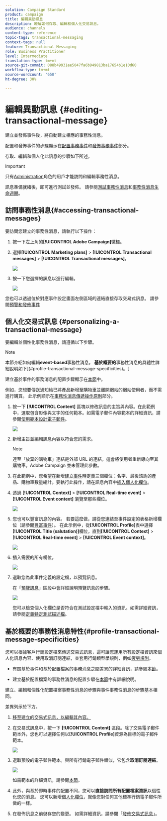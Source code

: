 ```yaml
---
solution: Campaign Standard
product: campaign
title: 編輯異動訊息
description: 瞭解如何存取、編輯和個人化交易訊息。
audience: channels
content-type: reference
topic-tags: transactional-messaging
context-tags: null
feature: Transactional Messaging
role: Business Practitioner
level: Intermediate
translation-type: tm+mt
source-git-commit: 088b49931ee5047fa6b949813ba17654b1e10d60
workflow-type: tm+mt
source-wordcount: '658'
ht-degree: 30%

---
```



# 編輯異動訊息 {#editing-transactional-message}

建立並發佈事件<!--(the cart abandonment example as explained in [this section](../../channels/using/getting-started-with-transactional-msg.md#transactional-messaging-operating-principle))-->後，將自動建立相應的事務性消息。

配置和發佈事件的步驟顯示在[配置事務事件](../../channels/using/configuring-transactional-event.md)和[發佈事務事件](../../channels/using/publishing-transactional-event.md)部分。

存取、編輯和個人化此訊息的步驟如下所述。

>[!IMPORTANT]
>
>只有[Administration](../../administration/using/users-management.md#functional-administrators)角色的用戶才能訪問和編輯事務性消息。

訊息準備就緒後，即可進行測試並發佈。 請參閱[測試事務性消息](../../channels/using/testing-transactional-message.md)和[事務性消息生命週期](../../channels/using/publishing-transactional-message.md)。

## 訪問事務性消息{#accessing-transactional-messages}

要訪問您建立的事務性消息，請執行以下操作：

1. 按一下左上角的&#x200B;**[!UICONTROL Adobe Campaign]**&#x200B;徽標。
1. 選擇&#x200B;**[!UICONTROL Marketing plans]** > **[!UICONTROL Transactional messages]** > **[!UICONTROL Transactional messages]**。

   ![](assets/message-center_4.png)

1. 按一下您選擇的訊息以進行編輯。

   ![](assets/message-center_message-board.png)

您也可以透過位於對應事件設定畫面左側區域的連結直接存取交易式訊息。 請參閱[預覽和發佈事件](../../channels/using/publishing-transactional-event.md#previewing-and-publishing-the-event)

## 個人化交易式訊息 {#personalizing-a-transactional-message}

要編輯並個性化事務性消息，請遵循以下步驟。

>[!NOTE]
>
>本節介紹如何編輯&#x200B;**event-based**&#x200B;事務性消息。 **基於概要的**&#x200B;事務性消息的具體性詳細說明如下](#profile-transactional-message-specificities)。[
>
>建立基於事件的事務消息的配置步驟顯示在[本節](../../channels/using/configuring-transactional-event.md#event-based-transactional-messages)中。

例如，您想要傳送通知給已將產品新增至購物車並離開網站的網站使用者，而不需進行購買。 此示例顯示在[事務性消息傳遞操作原則](../../channels/using/getting-started-with-transactional-msg.md#transactional-messaging-operating-principle)部分。

1. 按一下 **[!UICONTROL Content]** 區塊以修改訊息的主旨與內容。在此範例中，選取包含影像與文字的任何範本。如需電子郵件內容範本的詳細資訊，請參閱[使用範本設計電子郵件](../../designing/using/using-reusable-content.md#designing-templates)。

   ![](assets/message-center_6.png)

1. 新增主旨並編輯訊息內容以符合您的需求。

   >[!NOTE]
   >
   >連至「放棄的購物車」連結是外部 URL 的連結，這會將使用者重新導向至其購物車。Adobe Campaign 並未管理此參數。

1. 在此範例中，您希望在新增[建立事件](../../channels/using/configuring-transactional-event.md)時定義三個欄位：名字、最後諮詢的產品、購物車數量總計。要執行此操作，請在訊息內容中[插入個人化欄位](../../designing/using/personalization.md#inserting-a-personalization-field)。

1. 透過 **[!UICONTROL Context]** > **[!UICONTROL Real-time event]** > **[!UICONTROL Event context]** 瀏覽至那些欄位。

   ![](assets/message-center_7.png)

1. 您也可以豐富訊息的內容。 若要這麼做，請從您連結至事件設定的表格新增欄位（請參閱[豐富事件](../../channels/using/configuring-transactional-event.md#enriching-the-transactional-message-content)）。 在此示例中，從&#x200B;**[!UICONTROL Profile]**&#x200B;表中選擇&#x200B;**[!UICONTROL Title (salutation)]**&#x200B;欄位，直到&#x200B;**[!UICONTROL Context]** > **[!UICONTROL Real-time event]** > **[!UICONTROL Event context]**。

   ![](assets/message-center_7-enrichment.png)

1. 插入需要的所有欄位。

   ![](assets/message-center_8.png)

1. 選取您為此事件定義的設定檔，以預覽訊息。

   在「[預覽訊息](../../sending/using/previewing-messages.md)」區段中會詳細說明預覽訊息的步驟。

   ![](assets/message-center_9.png)

   您可以檢查個人化欄位是否符合在測試設定檔中輸入的資訊。如需詳細資訊，請參閱[定義特定測試描述檔](../../channels/using/testing-transactional-message.md#defining-specific-test-profile)。

<!--## Using product listings in a transactional message {#using-product-listings-in-a-transactional-message}

When editing the content of a transactional email, you can create product listings referencing one or more data collections. For example, in a cart abandonment email, you can include a list of all products that were in the users' carts when they left your website, with an image, the price, and a link to each product.

>[!IMPORTANT]
>
>Product listings are only available for the email channel, when editing transactional email content through the [Email Designer](../../designing/using/designing-content-in-adobe-campaign.md#email-designer-interface) interface.

To add a list of abandoned products in a transactional message, follow the steps below.

You can also watch [this set of videos](https://experienceleague.adobe.com/docs/campaign-standard-learn/tutorials/designing-content/product-listings-in-transactional-email.html?lang=en#configure-product-listings-in-transactional-emails) explaining the steps that are required to configure product listings in a transactional email.

>[!NOTE]
>
>Adobe Campaign does not support nested product listings, meaning that you cannot include a product listing inside another one.

### Defining a product listing {#defining-a-product-listing}

Before being able to use a product listing in a transactional message, you need to define at the event level the list of products and the fields for each product of the list you want to display. For more on this, see [Defining data collections](../../channels/using/configuring-transactional-event.md#defining-data-collections).

1. In the transactional message, click the **[!UICONTROL Content]** block to modify the email content.
1. Drag and drop a structure component to the workspace. For more on this, see [Defining the email structure](../../designing/using/designing-from-scratch.md#defining-the-email-structure).

   For example, select a one-column structure component and add a text component, an image component and a button component. For more on this, see [Using content components](../../designing/using/designing-from-scratch.md#about-content-components).

1. Select the structure component you just created and click the **[!UICONTROL Enable product listing]** icon from the contextual toolbar.

   ![](assets/message-center_loop_create.png)

   The structure component is highlighted with an orange frame and the **[!UICONTROL Product listing]** settings are displayed in the left palette.

   ![](assets/message-center_loop_palette.png)

1. Select how the elements of the collection will be displayed:

    * **[!UICONTROL Row]**: horizontally, meaning each element on one row under the other.
    * **[!UICONTROL Column]**: vertically, meaning each element next to the other on the same row.

   >[!NOTE]
   >
   >The **[!UICONTROL Column]** option is only available when using a multicolumn structure component ( **[!UICONTROL 2:2 column]**, **[!UICONTROL 3:3 column]** and **[!UICONTROL 4:4 column]** ). When editing the product listing, only fill in the first column: the other columns will not be taken into account. For more on selecting structure components, see [Defining the email structure](../../designing/using/designing-from-scratch.md#defining-the-email-structure).

1. Select the data collection you created when configuring the event related to the transactional message. You can find it under the **[!UICONTROL Context]** > **[!UICONTROL Real-time event]** > **[!UICONTROL Event context]** node.

   ![](assets/message-center_loop_selection.png)

   For more on configuring the event, see [Defining data collections](../../channels/using/configuring-transactional-event.md#defining-data-collections).

1. Use the **[!UICONTROL First item]** drop-down list to select which element will start the list displayed in the email.

   For example, if you select 2, the first item of the collection will not be displayed in the email. The product listing will start on the second item.

1. Select the maximum number of items to display in the list.

   >[!NOTE]
   >
   >If you want the elements of your list to be displayed vertically ( **[!UICONTROL Column]** ), the maximum number of items is limited according to the selected structure component (2, 3 or 4 columns). For more on selecting structure components, see [Editing the email structure](../../designing/using/designing-from-scratch.md#defining-the-email-structure).

### Populating the product listing {#populating-the-product-listing}

To display a list of products coming from the event linked to the transactional email, follow the steps below.

For more on creating a collection and related fields when configuring the event, see [Defining data collections](../../channels/using/configuring-transactional-event.md#defining-data-collections).

1. Select the image component you inserted, select **[!UICONTROL Enable personalization]** and click the pencil in the Settings pane.

   ![](assets/message-center_loop_image.png)

1. Select **[!UICONTROL Add personalization field]** in the **[!UICONTROL Image source URL]** window that opens.

   From the **[!UICONTROL Context]** > **[!UICONTROL Real-time event]** > **[!UICONTROL Event context]** node, open the node corresponding to the collection that you created (here **[!UICONTROL Product list]** ) and select the image field that you defined (here **[!UICONTROL Product image]** ). Click **[!UICONTROL Save]**.

   ![](assets/message-center_loop_product-image.png)

   The personalization field that you selected is now displayed in the Settings pane.

1. At the desired position, select **[!UICONTROL Insert personalization field]** from the contextual toolbar.

   ![](assets/message-center_loop_product.png)

1. From the **[!UICONTROL Context]** > **[!UICONTROL Real-time event]** > **[!UICONTROL Event context]** node, open the node corresponding to the collection that you created (here **[!UICONTROL Product list]** ) and select the field that you created (here **[!UICONTROL Product name]** ). Click **[!UICONTROL Confirm]**.

   ![](assets/message-center_loop_product_node.png)

   The personalization field that you selected is now displayed at the desired position in the email content.

1. Proceed similarly to insert the price.
1. Select some text and select **[!UICONTROL Insert link]** from the contextual toolbar.

   ![](assets/message-center_loop_link_insert.png)

1. Select **[!UICONTROL Add personalization field]** in the **[!UICONTROL Insert link]** window that opens.

   From the **[!UICONTROL Context]** > **[!UICONTROL Real-time event]** > **[!UICONTROL Event context]** node, open the node corresponding to the collection that you created (here **[!UICONTROL Product list]** ) and select the URL field that you created (here **[!UICONTROL Product URL]** ). Click **[!UICONTROL Save]**.

   >[!IMPORTANT]
   >
   >For security reasons, make sure you insert the personalization field inside a link starting with a proper static domain name.

   ![](assets/message-center_loop_link_select.png)

   The personalization field that you selected is now displayed in the Settings pane.

1. Select the structure component on which the product listing is applied and select **[!UICONTROL Show fallback]** to define a default content.

   ![](assets/message-center_loop_fallback_show.png)

1. Drag one or more content components and edit them as needed.

   ![](assets/message-center_loop_fallback.png)

   The fallback content will be displayed if the collection is empty when the event is triggered, for example if a customer has nothing in his cart.

1. From the Settings pane, edit the styles for the product listing. For more on this, see [Managing email styles](../../designing/using/styles.md).
1. Preview the email using a test profile linked to the relevant transactional event and for which you defined collection data. For example, add the following information in the **[!UICONTROL Event data]** section for the test profile you want to use:

   ![](assets/message-center_loop_test-profile_payload.png)

   For more on defining a test profile in a transactional message, see [this section](../../channels/using/testing-transactional-message.md#defining-specific-test-profile).-->

## 基於概要的事務性消息特性{#profile-transactional-message-specificities}

您可以根據客戶行銷設定檔來傳送交易式訊息，這可讓您運用所有設定檔資訊來個人化訊息內容、使用取消訂閱連結，並套用行銷類型學規則，例如[疲勞規則](../../sending/using/fatigue-rules.md)。

* 有關基於事件和基於配置檔案的事務消息之間差異的詳細資訊，請參閱[本節](../../channels/using/getting-started-with-transactional-msg.md#transactional-message-types)。

* 建立基於配置檔案的事務性消息的配置步驟在[本節](../../channels/using/configuring-transactional-event.md#profile-based-transactional-messages)中有詳細說明。

建立、編輯和個性化配置檔案事務性消息的步驟與事件事務性消息的步驟基本相同。

差異列示於下方。

1. [移至建立的交易式訊息，以編輯其內容。](#accessing-transactional-messages)
1. 在交易式訊息中，按一下 **[!UICONTROL Content]** 區段。除了交易電子郵件範本外，您也可以選擇任何以&#x200B;**[!UICONTROL Profile]**&#x200B;資源為目標的電子郵件範本。

   ![](assets/message-center_marketing_templates.png)

1. 選取預設的電子郵件範本。與所有行銷電子郵件類似，它包含&#x200B;**取消訂閱連結**。

   ![](assets/message-center_marketing_perso_unsubscription.png)

   如需範本的詳細資訊，請參閱[本節](../../designing/using/using-reusable-content.md#content-templates)。

1. 此外，與基於即時事件的配置不同，您可以&#x200B;**直接訪問所有配置檔案資訊**&#x200B;以個性化您的消息。 您可以新增[個人化欄位](../../designing/using/personalization.md#inserting-a-personalization-field)，就像您對任何其他標準行銷電子郵件所做的一樣。

1. 在發佈訊息之前儲存您的變更。 如需詳細資訊，請參閱「[發佈交易式訊息](../../channels/using/publishing-transactional-message.md#publishing-a-transactional-message)」。

<!--### Monitoring a profile transactional message delivery {#monitoring-a-profile-transactional-message-delivery}

Once the message is published and your site integration is done, you can monitor the delivery.

1. To view the message delivery log, click the icon at the bottom right of the **[!UICONTROL Deployment]** block.

1. Click the **[!UICONTROL Execution list]** tab.

   ![](assets/message-center_execution_tab.png)

1. Select the latest execution delivery.

   An **execution delivery** is a non-actionable and non-functional technical message created once a month for each transactional message, and each time a transactional message is edited and published again

1. Select the **[!UICONTROL Sending logs]** tab. In the **[!UICONTROL Status]** column, **[!UICONTROL Sent]** indicates that a profile has opted in.

   ![](assets/message-center_marketing_sending_logs.png)

1. Select the **[!UICONTROL Exclusions logs]** tab to view recipients who have been excluded from the message target, such as addresses on denylist.

   ![](assets/message-center_marketing_exclusion_logs.png)

>[!NOTE]
>
>For more information on accessing and using the logs, see [Monitoring a delivery](../../sending/using/monitoring-a-delivery.md).

For any profile that has opted out, the **[!UICONTROL Address on denylist]** typology rule excluded the corresponding recipient.

This rule is part of a specific typology that applies to all transactional messages based on the **[!UICONTROL Profile]** table.

![](assets/message-center_marketing_typology.png)

**Related topics**:

* [Integrate the event triggering](../../channels/using/getting-started-with-transactional-msg.md#integrate-event-trigger)
* [About typologies and typology rules](../../sending/using/about-typology-rules.md)-->
